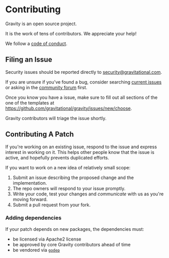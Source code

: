 # Contributing

Gravity is an open source project.

It is the work of tens of contributors. We appreciate your help!

We follow a [code of conduct](./CODE_OF_CONDUCT.md).


## Filing an Issue

Security issues should be reported directly to security@gravitational.com.

If you are unsure if you've found a bug, consider searching
[current issues](https://github.com/gravitational/gravity/issues) or
asking in the [community forum](https://community.gravitational.com/) first.

Once you know you have a issue, make sure to fill out all sections of the
one of the templates at https://github.com/gravitational/gravity/issues/new/choose.

Gravity contributors will triage the issue shortly.


## Contributing A Patch

If you're working on an existing issue, respond to the issue and express
interest in working on it. This helps other people know that the issue is
active, and hopefully prevents duplicated efforts.

If you want to work on a new idea of relatively small scope:

1. Submit an issue describing the proposed change and the implementation.
2. The repo owners will respond to your issue promptly.
3. Write your code, test your changes and _communicate_ with us as you're
moving forward.
4. Submit a pull request from your fork.

### Adding dependencies

If your patch depends on new packages, the dependencies must:

- be licensed via Apache2 license
- be approved by core Gravity contributors ahead of time
- be vendored via [`godep`](https://github.com/tools/godep)
